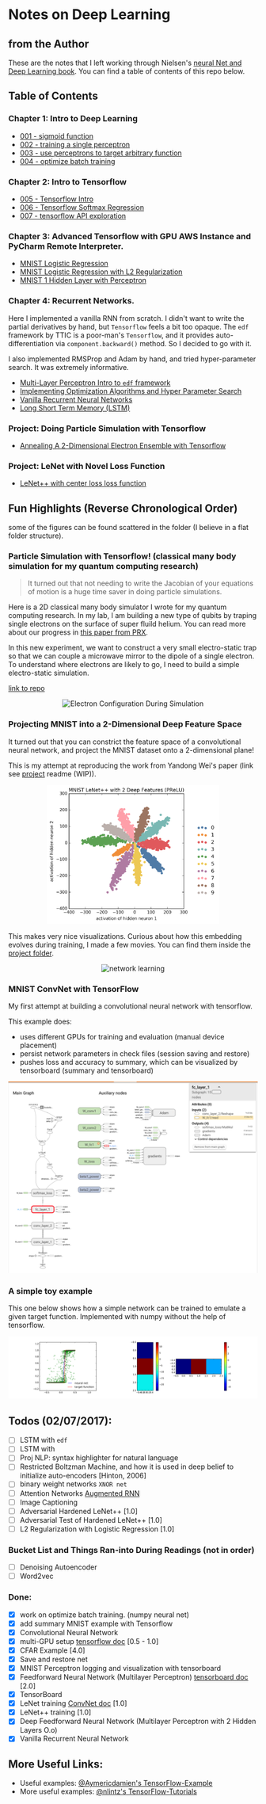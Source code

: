 # Notes on Deep Learning

## from the Author

These are the notes that I left working through Nielsen's [neural Net and Deep Learning book](https://neuralnetworksanddeeplearning.com). You can find a table of contents of this repo below.

## Table of Contents
### Chapter 1: Intro to Deep Learning
- [001 - sigmoid function](Ch1%20Intro%20to%20Deep%20Learning/001%20-%20sigmoid%20function.ipynb)
- [002 - training a single perceptron](Ch1%20Intro%20to%20Deep%20Learning/002%20-%20training%20a%20single%20perceptron.ipynb)
- [003 - use perceptrons to target arbitrary function](Ch1%20Intro%20to%20Deep%20Learning/003%20-%20use%20perceptrons%20to%20target%20arbitrary%20function.ipynb)
- [004 - optimize batch training](Ch1%20Intro%20to%20Deep%20Learning/004%20-%20optimize%20batch%20training.ipynb)

### Chapter 2: Intro to Tensorflow
- [005 - Tensorflow Intro](Ch2%20Intro%20to%20Tensorflow/005%20-%20Tensorflow%20Intro.ipynb)
- [006 - Tensorflow Softmax Regression](Ch2%20Intro%20to%20Tensorflow/006%20-%20Tensorflow%20Softmax%20Regression.ipynb)
- [007 - tensorflow API exploration](Ch2%20Intro%20to%20Tensorflow/007%20-%20tensorflow%20API%20exploration.ipynb)

### Chapter 3: Advanced Tensorflow with GPU AWS Instance and PyCharm Remote Interpreter.
- [MNIST Logistic Regression](Ch3%20Advanced%20Tensorflow/1%20-%20MNIST%20Logistic%20Regression.py)
- [MNIST Logistic Regression with L2 Regularization](Ch3%20Advanced%20Tensorflow/2%20-%20MNIST%20Logistic%20Regression%20L2%20Regularization.py)
- [MNIST 1 Hidden Layer with Perceptron](Ch3%20Advanced%20Tensorflow/3%20-%20MNIST%201%20Hidden%20Layer%20Perceptron.py)

### Chapter 4: Recurrent Networks.
Here I implemented a vanilla RNN from scratch. I didn't want to write the partial derivatives
by hand, but `Tensorflow` feels a bit too opaque. The `edf` framework by TTIC is a poor-man's 
`Tensorflow`, and it provides auto-differentiation via `component.backward()` method. So I 
decided to go with it. 

I also implemented RMSProp and Adam by hand, and tried hyper-parameter search. It was 
extremely informative.

- [Multi-Layer Perceptron Intro to `edf` framework](Ch4_Simple_Recurrent_Networks/000_Multi-layer_Perceptron_intro_to_edf_framework/Simple_Multi-layer_Perceptron_MNIST_Example.ipynb)
- [Implementing Optimization Algorithms and Hyper Parameter Search](Ch4_Simple_Recurrent_Networks/001_Optimization_Algorithms_and_Hyper-parameter_Search/Optimization_Algorithms_Variations_Hyper-paramter_Search.ipynb)
- [Vanilla Recurrent Neural Networks](Ch4_Simple_Recurrent_Networks/002_vanila_RNN_with_edf/vanilla_RNN.ipynb)
- [Long Short Term Memory (LSTM)](Ch4_Simple_Recurrent_Networks/003_LSTM_with_edf/LSTM_Long_Short_Term_Memory_with_edf.ipynb)

### Project: Doing Particle Simulation with Tensorflow

- [Annealing A 2-Dimensional Electron Ensemble with Tensorflow](Proj_Molecular_Simulation/README.md)

### Project: LeNet with Novel Loss Function 

- [LeNet++ with center loss loss function](Proj_Centroid_Loss_LeNet)

## Fun Highlights (Reverse Chronological Order)

some of the figures can be found scattered in the folder (I believe in a flat folder 
structure).

### Particle Simulation with Tensorflow! (classical many body simulation for my quantum computing research)

> It turned out that not needing to write the Jacobian of your 
    equations of motion is a huge time saver in doing particle simulations.

Here is a 2D classical many body simulator I wrote for my quantum 
computing research. In my lab, I am building a new type of qubits 
by traping single electrons on the surface of super fluild helium. 
You can read more about our progress in [this paper from PRX](http://journals.aps.org/prx/abstract/10.1103/PhysRevX.6.011031).

In this new experiment, we want to construct a very small electro-static
trap so that we can couple a microwave mirror to the dipole of a single 
electron. To understand where electrons are likely to go, I need 
to build a simple electro-static simulation.

[link to repo](https://github.com/episodeyang/deep_learning_notes/tree/master/Proj_Molecular_Simulation)
<p align="center">
   <img width="300px" height="300px"
        alt="Electron Configuration During Simulation" 
        src="Proj_Molecular_Simulation/figures/Electron%20Configuration%20Animated%20(WIP)%20small.gif"/>
</p>

### Projecting MNIST into a 2-Dimensional Deep Feature Space

It turned out that you can constrict the feature space of a convolutional
neural network, and project the MNIST dataset onto a 2-dimensional plane! 

This is my attempt at reproducing the work from Yandong Wei's paper (link see [project](https://github.com/episodeyang/deep_learning_notes/tree/master/Proj_Centroid_Loss_LeNet) readme (WIP)).

<p align="center">
    <img width="348.8px" height="280.4px" src="Proj_Centroid_Loss_LeNet/LeNet_plus/figures/MNIST%20LeNet++%20with%202%20Deep%20Features%20(PReLU).png"/>
</p>

This makes very nice visualizations. Curious about how this embedding evolves during training, 
I made a few movies. You can find them inside the [project folder](Proj_Centroid_Loss_LeNet/LeNet_plus_centerloss/figures/animation).

<p align="center">
<img alt="network learning" src="Proj_Centroid_Loss_LeNet/LeNet_plus_centerloss/figures/animation/MNIST_LeNet_centroid_loss_lambda_0.001.gif"/>
</p>

### MNIST ConvNet with TensorFlow

My first attempt at building a convolutional neural network with tensorflow.

This example does:
- uses different GPUs for training and evaluation (manual device placement)
- persist network parameters in check files (session saving and restore)
- pushes loss and accuracy to summary, which can be visualized by tensorboard (summary and tensorboard)

![MNIST ConvNet Tensorflow](Proj_Centroid_Loss_LeNet/convnet_10_hidden/figures/Screenshot%202016-09-16%2011.29.47.png)

### A simple toy example

This one below shows how a simple network can be trained 
to emulate a given target function. Implemented with numpy without 
the help of tensorflow.

[![network trained to emulate function](trained%20neural%20net%20emulate%20a%20step%20function.png)](004%20-%20optimize%20batch%20training.ipynb)


## Todos (02/07/2017):

- [ ] LSTM with `edf`
- [ ] LSTM with 
- [ ] Proj NLP: syntax highlighter for natural language
- [ ] Restricted Boltzman Machine, and how it is used in deep belief to initialize auto-encoders [Hinton, 2006]
- [ ] binary weight networks `XNOR net`
- [ ] Attention Networks [Augmented RNN](http://distill.pub/2016/augmented-rnns/)
- [ ] Image Captioning
- [ ] Adversarial Hardened LeNet++ [1.0]
- [ ] Adversarial Test of Hardened LeNet++ [1.0]
- [ ] L2 Regularization with Logistic Regression [1.0]

### Bucket List and Things Ran-into During Readings (not in order)
- [ ] Denoising Autoencoder
- [ ] Word2vec

### Done:

- [x] work on optimize batch training. (numpy neural net)
- [x] add summary MNIST example with Tensorflow
- [x] Convolutional Neural Network
- [x] multi-GPU setup [tensorflow doc](https://www.tensorflow.org/versions/r0.10/how_tos/using_gpu/index.html) [0.5 - 1.0]
- [x] CFAR Example [4.0]
- [x] Save and restore net
- [x] MNIST Perceptron logging and visualization with tensorboard
- [x] Feedforward Neural Network (Multilayer Perceptron)
[tensorboard doc](https://www.tensorflow.org/versions/r0.10/resources/faq.html#frequently-asked-questions) [2.0]
- [x] TensorBoard
- [x] LeNet training [ConvNet doc](https://www.tensorflow.org/versions/r0.10/tutorials/deep_cnn/index.html) [1.0]
- [x] LeNet++ training [1.0]
- [x] Deep Feedforward Neural Network (Multilayer Perceptron with 2 Hidden Layers O.o)
- [x] Vanilla Recurrent Neural Network

## More Useful Links:
- Useful examples: [@Aymericdamien's TensorFlow-Example](https://github.com/aymericdamien/TensorFlow-Examples)
- More useful examples: [@nlintz's TensorFlow-Tutorials](https://github.com/nlintz/TensorFlow-Tutorials)
